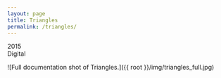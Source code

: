 ```yaml
---
layout: page
title: Triangles
permalink: /triangles/
---
```


2015  
Digital  

![Full documentation shot of Triangles.]({{ root }}/img/triangles_full.jpg)